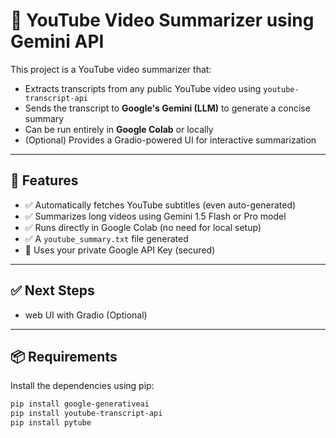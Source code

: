 # 🎥 YouTube Video Summarizer using Gemini API

This project is a YouTube video summarizer that:
- Extracts transcripts from any public YouTube video using `youtube-transcript-api`
- Sends the transcript to **Google's Gemini (LLM)** to generate a concise summary
- Can be run entirely in **Google Colab** or locally
- (Optional) Provides a Gradio-powered UI for interactive summarization

---

## 🚀 Features

- ✅ Automatically fetches YouTube subtitles (even auto-generated)
- ✅ Summarizes long videos using Gemini 1.5 Flash or Pro model
- ✅ Runs directly in Google Colab (no need for local setup)
- ✅ A `youtube_summary.txt` file generated
- 🔐 Uses your private Google API Key (secured)


---

## ✅ Next Steps
- web UI with Gradio (Optional)
---

## 📦 Requirements

Install the dependencies using pip:

```bash
pip install google-generativeai
pip install youtube-transcript-api
pip install pytube
